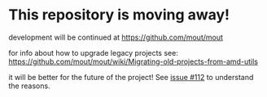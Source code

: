 # This repository is moving away!

development will be continued at https://github.com/mout/mout

for info about how to upgrade legacy projects see: https://github.com/mout/mout/wiki/Migrating-old-projects-from-amd-utils

it will be better for the future of the project! See [issue #112](https://github.com/millermedeiros/amd-utils/issues/112) to understand the reasons.
